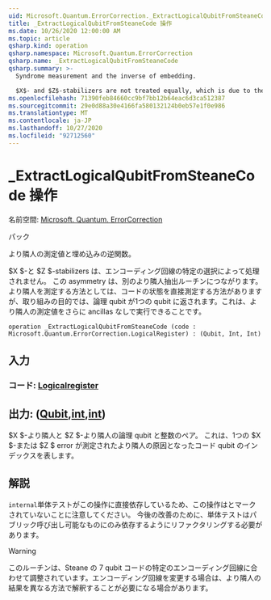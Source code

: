 ```yaml
---
uid: Microsoft.Quantum.ErrorCorrection._ExtractLogicalQubitFromSteaneCode
title: _ExtractLogicalQubitFromSteaneCode 操作
ms.date: 10/26/2020 12:00:00 AM
ms.topic: article
qsharp.kind: operation
qsharp.namespace: Microsoft.Quantum.ErrorCorrection
qsharp.name: _ExtractLogicalQubitFromSteaneCode
qsharp.summary: >-
  Syndrome measurement and the inverse of embedding.

  $X$- and $Z$-stabilizers are not treated equally, which is due to the particular choice of the encoding circuit. This asymmetry leads to a different syndrome extraction routine. One could measure the syndrome by measuring multi-qubit Pauli operator directly on the code state, but for the distillation purpose the logical qubit is returned into a single qubit, in course of which the syndrome measurements can be done without further ancillas.
ms.openlocfilehash: 71390feb84660cc9bf7bb12b64eac6d3ca512387
ms.sourcegitcommit: 29e0d88a30e4166fa580132124b0eb57e1f0e986
ms.translationtype: MT
ms.contentlocale: ja-JP
ms.lasthandoff: 10/27/2020
ms.locfileid: "92712560"
---
```

# <a name="_extractlogicalqubitfromsteanecode-operation"></a>_ExtractLogicalQubitFromSteaneCode 操作

名前空間: [Microsoft. Quantum. ErrorCorrection](xref:Microsoft.Quantum.ErrorCorrection)

パック [](https://nuget.org/packages/)


より隣人の測定値と埋め込みの逆関数。

$X $-と $Z $-stabilizers は、エンコーディング回線の特定の選択によって処理されません。
この asymmetry は、別のより隣人抽出ルーチンにつながります。
より隣人を測定する方法としては、コードの状態を直接測定する方法がありますが、取り組みの目的では、論理 qubit が1つの qubit に返されます。これは、より隣人の測定値をさらに ancillas なしで実行できることです。

```qsharp
operation _ExtractLogicalQubitFromSteaneCode (code : Microsoft.Quantum.ErrorCorrection.LogicalRegister) : (Qubit, Int, Int)
```


## <a name="input"></a>入力

### <a name="code--logicalregister"></a>コード: [Logicalregister](xref:Microsoft.Quantum.ErrorCorrection.LogicalRegister)





## <a name="output--qubitintint"></a>出力: ([Qubit](xref:microsoft.quantum.lang-ref.qubit),[int](xref:microsoft.quantum.lang-ref.int),[int](xref:microsoft.quantum.lang-ref.int))

$X $-より隣人と $Z $-より隣人の論理 qubit と整数のペア。
これは、1つの $X $-または $Z $ error が測定されたより隣人の原因となったコード qubit のインデックスを表します。

## <a name="remarks"></a>解説

`internal`単体テストがこの操作に直接依存しているため、この操作はとマークされていないことに注意してください。 今後の改善のために、単体テストはパブリック呼び出し可能なものにのみ依存するようにリファクタリングする必要があります。

> [!WARNING]
> このルーチンは、Steane の 7 qubit コードの特定のエンコーディング回線に合わせて調整されています。エンコーディング回線を変更する場合は、より隣人の結果を異なる方法で解釈することが必要になる場合があります。